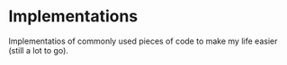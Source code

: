 # Implementations

Implementatios of commonly used pieces of code to make my life easier (still a lot to go).
